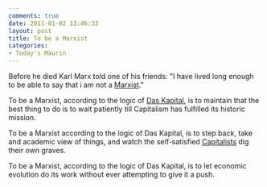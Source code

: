 ```yaml
---
comments: true
date: 2011-01-02 13:46:33
layout: post
title: To be a Marxist
categories:
- Today's Maurin
---
```


Before he died
Karl Marx told one of his friends:
"I have lived long enough
to be able to say
that i am not a [Marxist](http://en.wikipedia.org/wiki/Marxism)."

To be a Marxist,
according to the logic of [Das Kapital](http://en.wikipedia.org/wiki/Das_Kapital),
is to maintain
that the best thing to do
is to wait patiently
till Capitalism
has fulfilled its historic mission.

To be a Marxist
according to the logic of Das Kapital,
is to step back,
take and academic view of things,
and watch the self-satisfied [Capitalists](http://en.wikipedia.org/wiki/Capitalism)
dig their own graves.

To be a Marxist,
according to the logic of Das Kapital,
is to let economic evolution
do its work
without ever attempting
to give it a push.